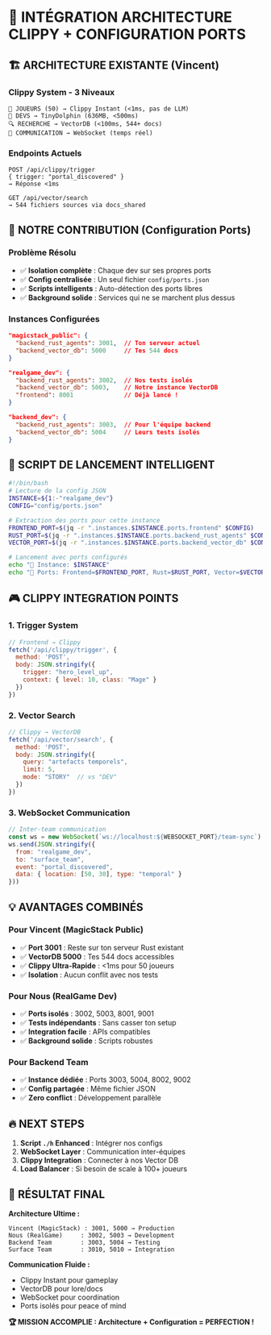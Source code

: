 # 🔗 INTÉGRATION ARCHITECTURE CLIPPY + CONFIGURATION PORTS

## 🏗️ ARCHITECTURE EXISTANTE (Vincent)

### Clippy System - 3 Niveaux
```
📱 JOUEURS (50) → Clippy Instant (<1ms, pas de LLM)
🧠 DEVS → TinyDolphin (636MB, <500ms) 
🔍 RECHERCHE → VectorDB (<100ms, 544+ docs)
📡 COMMUNICATION → WebSocket (temps réel)
```

### Endpoints Actuels
```
POST /api/clippy/trigger
{ trigger: "portal_discovered" }
→ Réponse <1ms

GET /api/vector/search
→ 544 fichiers sources via docs_shared
```

## 🎯 NOTRE CONTRIBUTION (Configuration Ports)

### Problème Résolu
- ✅ **Isolation complète** : Chaque dev sur ses propres ports
- ✅ **Config centralisée** : Un seul fichier `config/ports.json`
- ✅ **Scripts intelligents** : Auto-détection des ports libres
- ✅ **Background solide** : Services qui ne se marchent plus dessus

### Instances Configurées
```json
"magicstack_public": {
  "backend_rust_agents": 3001,  // Ton serveur actuel
  "backend_vector_db": 5000     // Tes 544 docs
}

"realgame_dev": {
  "backend_rust_agents": 3002,  // Nos tests isolés  
  "backend_vector_db": 5003,    // Notre instance VectorDB
  "frontend": 8001              // Déjà lancé !
}

"backend_dev": {
  "backend_rust_agents": 3003,  // Pour l'équipe backend
  "backend_vector_db": 5004     // Leurs tests isolés  
}
```

## 🔧 SCRIPT DE LANCEMENT INTELLIGENT

```bash
#!/bin/bash
# Lecture de la config JSON
INSTANCE=${1:-"realgame_dev"}
CONFIG="config/ports.json"

# Extraction des ports pour cette instance
FRONTEND_PORT=$(jq -r ".instances.$INSTANCE.ports.frontend" $CONFIG)
RUST_PORT=$(jq -r ".instances.$INSTANCE.ports.backend_rust_agents" $CONFIG)
VECTOR_PORT=$(jq -r ".instances.$INSTANCE.ports.backend_vector_db" $CONFIG)

# Lancement avec ports configurés
echo "🚀 Instance: $INSTANCE"
echo "📡 Ports: Frontend=$FRONTEND_PORT, Rust=$RUST_PORT, Vector=$VECTOR_PORT"
```

## 🎮 CLIPPY INTEGRATION POINTS

### 1. Trigger System
```javascript
// Frontend → Clippy
fetch('/api/clippy/trigger', {
  method: 'POST',
  body: JSON.stringify({ 
    trigger: "hero_level_up",
    context: { level: 10, class: "Mage" }
  })
})
```

### 2. Vector Search
```javascript  
// Clippy → VectorDB
fetch('/api/vector/search', {
  method: 'POST',
  body: JSON.stringify({
    query: "artefacts temporels",
    limit: 5,
    mode: "STORY"  // vs "DEV"
  })
})
```

### 3. WebSocket Communication
```javascript
// Inter-team communication
const ws = new WebSocket(`ws://localhost:${WEBSOCKET_PORT}/team-sync`)
ws.send(JSON.stringify({
  from: "realgame_dev",
  to: "surface_team", 
  event: "portal_discovered",
  data: { location: [50, 30], type: "temporal" }
}))
```

## 💡 AVANTAGES COMBINÉS

### Pour Vincent (MagicStack Public)
- ✅ **Port 3001** : Reste sur ton serveur Rust existant
- ✅ **VectorDB 5000** : Tes 544 docs accessibles
- ✅ **Clippy Ultra-Rapide** : <1ms pour 50 joueurs
- ✅ **Isolation** : Aucun conflit avec nos tests

### Pour Nous (RealGame Dev)
- ✅ **Ports isolés** : 3002, 5003, 8001, 9001
- ✅ **Tests indépendants** : Sans casser ton setup
- ✅ **Integration facile** : APIs compatibles
- ✅ **Background solide** : Scripts robustes

### Pour Backend Team
- ✅ **Instance dédiée** : Ports 3003, 5004, 8002, 9002  
- ✅ **Config partagée** : Même fichier JSON
- ✅ **Zero conflict** : Développement parallèle

## 🔥 NEXT STEPS

1. **Script `./h` Enhanced** : Intégrer nos configs
2. **WebSocket Layer** : Communication inter-équipes  
3. **Clippy Integration** : Connecter à nos Vector DB
4. **Load Balancer** : Si besoin de scale à 100+ joueurs

## 🎯 RÉSULTAT FINAL

**Architecture Ultime :**
```
Vincent (MagicStack) : 3001, 5000 → Production
Nous (RealGame)     : 3002, 5003 → Development  
Backend Team        : 3003, 5004 → Testing
Surface Team        : 3010, 5010 → Integration
```

**Communication Fluide :**
- Clippy Instant pour gameplay
- VectorDB pour lore/docs  
- WebSocket pour coordination
- Ports isolés pour peace of mind

**🏆 MISSION ACCOMPLIE : Architecture + Configuration = PERFECTION !**
